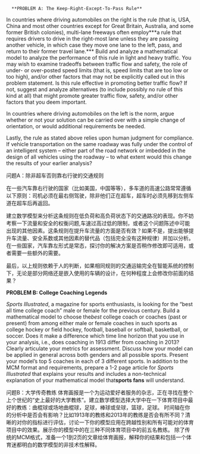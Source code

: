       **PROBLEM A: The Keep-Right-Except-To-Pass Rule**



In countries where driving automobiles on the right is the rule (that is, USA, China and most other countries except for Great Britain, Australia, and some former British colonies), multi-lane freeways often employ**\*a rule that requires drivers to drive in the right-most lane unless they are passing another vehicle, in which case they move one lane to the left, pass, and return to their former travel lane.***
Build and analyze a mathematical model to analyze the performance of this rule in light and heavy traffic. You may wish to examine tradeoffs between traffic flow and safety, the role of under- or over-posted speed limits (that is, speed limits that are too low or too high), and/or other factors that may not be explicitly called out in this problem statement. Is this rule effective in promoting better traffic flow? If not, suggest and analyze alternatives (to include possibly no rule of this kind at all) that might promote greater traffic flow, safety, and/or other factors that you deem important.



In countries where driving automobiles on the left is the norm, argue whether or not your solution can be carried over with a simple change of orientation, or would additional requirements be needed.



Lastly, the rule as stated above relies upon human judgment for compliance. If vehicle transportation on the same roadway was fully under the control of an intelligent system – either part of the road network or imbedded in the design of all vehicles using the roadway – to what extent would this change the results of your earlier analysis?







问题A：除非超车否则靠右行驶的交通规则



在一些汽车靠右行驶的国家（比如美国，中国等等），多车道的高速公路常常遵循以下原则：司机必须在最右侧驾驶，除非他们正在超车，超车时必须先移到左侧车道在超车后再返回。







 建立数学模型来分析这条规则在低负荷和高负荷状态下的交通路况的表现。你不妨考察一下流量和安全的权衡问题,车速过高过低的限制，或者这个问题陈述中可能出现的其他因素。这条规则在提升车流量的方面是否有效？如果不是，提出能够提升车流量、安全系数或其他因素的替代品（包括完全没有这种规律）并加以分析。
在一些国家，汽车靠左形式是常态，探讨你的解决方案是否稍作修改即可适用，或者需要一些额外的需要。



最后，以上规则依赖于人的判断，如果相同规则的交通运输完全在智能系统的控制下，无论是部分网络还是嵌入使用的车辆的设计，在何种程度上会修改你前面的结果？















**PROBLEM B: College Coaching Legends**



 *Sports Illustrated*, a magazine for sports enthusiasts, is looking for the “best all time college coach” male or female for the previous century. Build a mathematical model to choose the*best* college coach or coaches (past or present) from among either male or female coaches in such sports as college hockey or field hockey, football, baseball or softball, basketball, or soccer. Does it make a difference which time line horizon that you use in your analysis, i.e., does coaching in 1913 differ from coaching in 2013? Clearly articulate your metrics for assessment. Discuss how your model can be applied in general across both genders and all possible sports. Present your model’s top 5 coaches in each of 3 different sports.
In addition to the MCM format and requirements, prepare a 1-2 page article for *Sports Illustrated* that explains your results and includes a non-technical explanation of your mathematical model that**sports fans** will understand.



问题B：大学传奇教练
体育画报是一个为运动爱好者服务的杂志，正在寻找在整个上个世纪的“史上最好的大学教练”。建立数学模型选择大学中在一下体育项目中最好的教练：曲棍球或场地曲棍球，足球，棒球或垒球，篮球，足球。 时间轴在你的分析中是否会有影响？比如1913年的教练和2013年的教练是否会有所不同？清晰的对你的指标进行评估，讨论一下你的模型应用在跨越性别和所有可能对的体育项目中的效果。展示你的模型中的在三种不同体育项目中的前五名教练。
除了传统的MCM格式，准备一个1到2页的文章给体育画报，解释你的结果和包括一个体育迷都明白的数学模型的非技术性解释。 